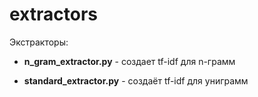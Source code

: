 # extractors

Экстракторы:

* __n_gram_extractor.py__ - создает tf-idf для n-грамм

* __standard_extractor.py__ - создаёт tf-idf для униграмм
